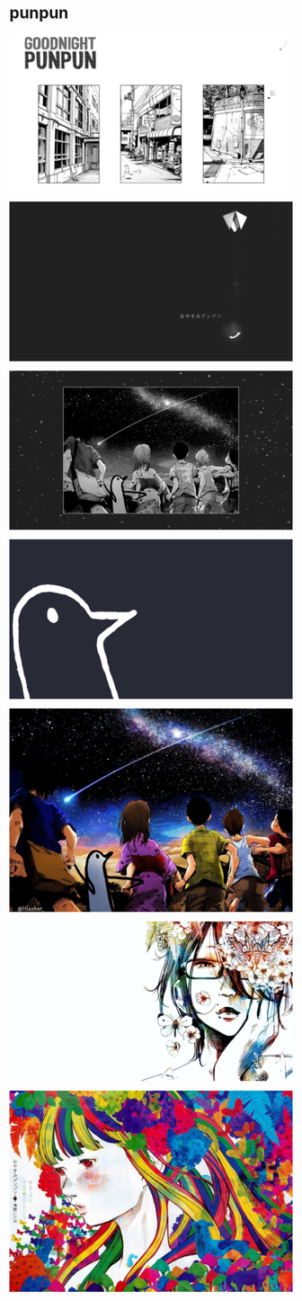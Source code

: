 # punpun

<a href="b-554.jpg"><img alt="b-554" src="b-554.jpg"></a>

<a href="959329.png"><img alt="959329" src="959329.png"></a>

<a href="b-465.jpg"><img alt="b-465" src="b-465.jpg"></a>

<a href="punpun.jpg"><img alt="punpun" src="punpun.jpg"></a>

<a href="colored.jpg"><img alt="colored" src="colored.jpg"></a>

<a href="sachi.jpg"><img alt="sachi" src="sachi.jpg"></a>

<a href="aiko.jpg"><img alt="aiko" src="aiko.jpg"></a>

